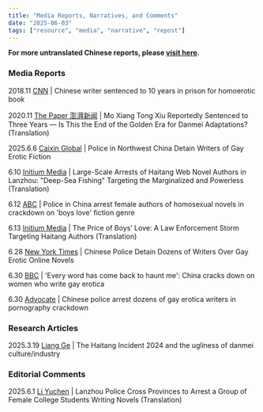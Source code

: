 ```yaml
---
title: "Media Reports, Narratives, and Comments" 
date: "2025-06-03"
tags: ["resource", "media", "narrative", "repost"] 
---
```


**For more untranslated Chinese reports, please [visit here](https://freewriters-haitang.github.io/posts/000015-reports/).**

### Media Reports

2018.11 [CNN](https://www.cnn.com/2018/11/19/china/chinese-erotic-fiction-writer-prison-intl/index.html) | Chinese writer sentenced to 10 years in prison for homoerotic book

2020.11 [The Paper 澎湃新闻](https://freewriters-haitang.github.io/english/posts/000080-thepaper-20201106/) | Mo Xiang Tong Xiu Reportedly Sentenced to Three Years — Is This the End of the Golden Era for Danmei Adaptations? (Translation)

2025.6.6 [Caixin Global](https://www.caixinglobal.com/2025-06-09/police-in-northwest-china-detain-writers-of-gay-erotic-fiction-102328679.html) | Police in Northwest China Detain Writers of Gay Erotic Fiction

6.10 [Initium Media](https://freewriters-haitang.github.io/english/posts/000310-theinitium/) | Large-Scale Arrests of Haitang Web Novel Authors in Lanzhou: "Deep-Sea Fishing" Targeting the Marginalized and Powerless (Translation)

6.12 [ABC](https://www.abc.net.au/news/2025-06-12/police-in-china-arrest-female-writers-over-homosexual-novels/105403258) | Police in China arrest female authors of homosexual novels in crackdown on 'boys love' fiction genre

6.13 [Initium Media](https://freewriters-haitang.github.io/english/posts/000380-theinitium/) | The Price of Boys’ Love: A Law Enforcement Storm Targeting Haitang Authors (Translation)

6.28 [New York Times](https://www.nytimes.com/2025/06/28/world/asia/china-boys-love-women.html) | Chinese Police Detain Dozens of Writers Over Gay Erotic Online Novels

6.30 [BBC](https://freewriters-haitang.github.io/english/posts/000450-bbc/) | 'Every word has come back to haunt me': China cracks down on women who write gay erotica

6.30 [Advocate](https://freewriters-haitang.github.io/english/posts/000460-advocate/) | Chinese police arrest dozens of gay erotica writers in pornography crackdown

### Research Articles

2025.3.19 [Liang Ge](https://freewriters-haitang.github.io/english/posts/000320-liangge/) | The Haitang Incident 2024 and the ugliness of danmei culture/industry

### Editorial Comments

2025.6.1 [Li Yuchen](https://freewriters-haitang.github.io/english/posts/000030-liyuchen/) | Lanzhou Police Cross Provinces to Arrest a Group of Female College Students Writing Novels (Translation)
